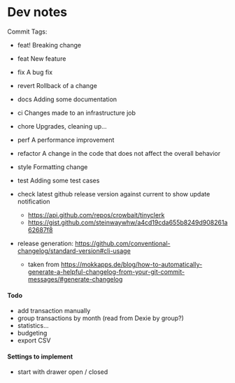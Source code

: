# Dev notes

Commit Tags:
- feat! 	  Breaking change
- feat    	New feature
- fix 	    A bug fix
- revert 	  Rollback of a change
- docs 	    Adding some documentation
- ci 	      Changes made to an infrastructure job
- chore 	  Upgrades, cleaning up...
- perf 	    A performance improvement
- refactor 	A change in the code that does not affect the overall behavior
- style    	Formatting change
- test 	    Adding some test cases

- check latest github release version against current to show update notification
  - https://api.github.com/repos/crowbait/tinyclerk
  - https://gist.github.com/steinwaywhw/a4cd19cda655b8249d908261a62687f8
- release generation: https://github.com/conventional-changelog/standard-version#cli-usage
  - taken from https://mokkapps.de/blog/how-to-automatically-generate-a-helpful-changelog-from-your-git-commit-messages/#generate-changelog

#### Todo

- add transaction manually
- group transactions by month (read from Dexie by group?)
- statistics...
- budgeting
- export CSV

#### Settings to implement

- start with drawer open / closed
